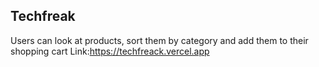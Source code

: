 ## Techfreak
Users can look at products, sort them by category and add them to their shopping cart
Link:https://techfreack.vercel.app
